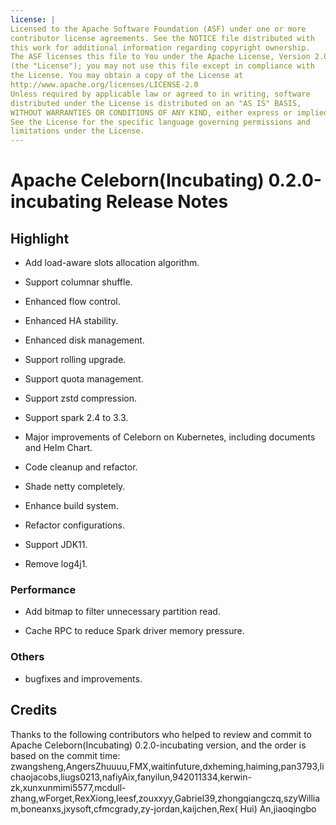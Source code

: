```yaml
---
license: |
Licensed to the Apache Software Foundation (ASF) under one or more
contributor license agreements. See the NOTICE file distributed with
this work for additional information regarding copyright ownership.
The ASF licenses this file to You under the Apache License, Version 2.0
(the "License"); you may not use this file except in compliance with
the License. You may obtain a copy of the License at
http://www.apache.org/licenses/LICENSE-2.0
Unless required by applicable law or agreed to in writing, software
distributed under the License is distributed on an "AS IS" BASIS,
WITHOUT WARRANTIES OR CONDITIONS OF ANY KIND, either express or implied.
See the License for the specific language governing permissions and
limitations under the License.
---
```


# Apache Celeborn(Incubating) 0.2.0-incubating Release Notes

## Highlight

- Add load-aware slots allocation algorithm.

- Support columnar shuffle.

- Enhanced flow control.

- Enhanced HA stability.

- Enhanced disk management.

- Support rolling upgrade.

- Support quota management.

- Support zstd compression.

- Support spark 2.4 to 3.3.

- Major improvements of Celeborn on Kubernetes, including documents and Helm Chart.

- Code cleanup and refactor.

- Shade netty completely.

- Enhance build system.

- Refactor configurations.

- Support JDK11.

- Remove log4j1.

### Performance

- Add bitmap to filter unnecessary partition read.

- Cache RPC to reduce Spark driver memory pressure.

### Others

- bugfixes and improvements.

## Credits

Thanks to the following contributors who helped to review and commit to Apache Celeborn(Incubating)
0.2.0-incubating version, and the order is based on the commit time:
zwangsheng,AngersZhuuuu,FMX,waitinfuture,dxheming,haiming,pan3793,lichaojacobs,liugs0213,nafiyAix,fanyilun,942011334,kerwin-zk,xunxunmimi5577,mcdull-zhang,wForget,RexXiong,leesf,zouxxyy,Gabriel39,zhongqiangczq,szyWilliam,boneanxs,jxysoft,cfmcgrady,zy-jordan,kaijchen,Rex(
Hui) An,jiaoqingbo